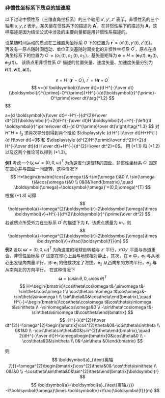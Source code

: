 ### 非惯性坐标系下质点的加速度
以下讨论中惯性系（三维直角坐标系）的三个轴用 $x',y',z'$ 表示，非惯性系的三个轴用 $x,y,z$ 表示，某矢量在惯性系下的描述为 $\boldsymbol{A}^{\prime}$，在非惯性系下的描述为 $\boldsymbol{A}$，这样描述是因为结论公式中涉及的主要向量都是用非惯性系描述的。

设某随时间运动的质点在三维直角坐标系 $O$ 下的位置为 $\boldsymbol{r}^{\prime}=(x’(t),y’(t),z’(t))$。
再设有一原点随时间运动、单位正交基随时间变化的非惯性坐标系 $O^{\prime}$，原点在直角坐标系下的位置为 $O^{\prime}=(o^{\prime}_{1}(t),o_{2}^{\prime}(t),o_{3}^{\prime})$，基矢量矩阵为 $\boldsymbol{e}=H=(\boldsymbol{e}_{1}(t),\boldsymbol{e}_{2}(t),\boldsymbol{e}_{3}(t))$。
该质点用非惯性系 $O'$ 描述的位置矢量、速度矢量、加速度矢量分别为 $\boldsymbol{r}(t),\boldsymbol{v}(t),\boldsymbol{a}(t)$。

$$
\boldsymbol{r}=H^{-}(\boldsymbol{r}^{\prime}-O^{\prime}),\ r^{\prime}=H \boldsymbol{r}+O^{\prime}\tag{*1.1}
$$
$$
v={d \boldsymbol{r}\over dt}={d H^{-}\over dt}(\boldsymbol{r}^{\prime}-O^{\prime})+H^{-}{d(\boldsymbol{r}^{\prime}-O^\prime)\over dt}\tag{*1.2}
$$
$$

a={d \boldsymbol{v}\over dt}=-H^{-}{d^{2}H\over dt^{2}}\boldsymbol{r}+2{dH^{-}\over dt}H \boldsymbol{v}+H^{-}\left({d \boldsymbol{r}^\prime\over dt}-{d O^{\prime}\over dt}\right)\tag{*1.3}
$$
对 $H^{-} H=I_3$ 求两次导分别得到两个推论 $\displaystyle {d H^{-}\over dt}H+H^{-}{d H\over dt}=0$ 和 $\displaystyle {d^{2}H^{\prime}\over dt^2}H+2{d H^{-}\over dt}{d H\over dt}+H^{-}{d^{2}H\over dt^2}=0$。
用 $(*1.1)$ 和 $(*1.2)$ 以及这两个推论可以得到 $(*1.3)$。

**例1**
考虑一个以 $\boldsymbol{\omega}'=(0,0,\omega)^T$ 为角速度匀速旋转的圆盘，非惯性坐标系 $O^{\prime}$ 固定在圆心并与圆盘一同旋转，这种情况下
$$
H=\begin{bmatrix}\cos{\omega t}&-\sin{\omega t}&0 \\ \sin{\omega t}&\cos{\omega t}&0 \\ 0&0&1\end{bmatrix},\quad \boldsymbol{\omega}=\boldsymbol{\omega}'=(0,0,\omega)^{T}
$$
根据 $(*1.3)$ 可得
$$
\boldsymbol{a}=\omega^{2}\boldsymbol{r}-2\boldsymbol{\omega}\times \boldsymbol{v}+H^{-}{d^{2}\boldsymbol{r}^{\prime}\over dt^2}
$$
若该质点所受外力在坐标系 $O^{\prime}$ 的描述下为 $\boldsymbol{f}$，该质点质量为 $m$，则
$$
\boldsymbol{a}=\omega^{2}\boldsymbol{r}-2\boldsymbol{\omega}\times \boldsymbol{v}+\frac{\boldsymbol{f}}{m}
$$
**例2**
设以 $\boldsymbol{\omega}'=(0,0,\omega)^T$ 为角速度的地球自转轴与 $z'$ 平行，$x'Oy'$ 平面与赤道重合，非惯性坐标系 $O'$ 固定在球心上且与地球相对静止，其次，在 $\boldsymbol{e}$ 中，$\boldsymbol{e}_{1}$ 与从地心出发径向向量平行，即 $\boldsymbol{e}_{1}$ 的倍数决定了海拔，$\boldsymbol{e}_{2}$ 从西向东的方向平行，$\boldsymbol{e}_{3}$ 与从南向北的方向平行。
在这种情况下
$$
\boldsymbol{\omega}=(\omega\sin\theta,0,\omega\cos\theta)^{T}
$$
$$
H=\begin{bmatrix}\cos\theta\cos\omega t&-\sin\omega t&-\sin\theta\cos\omega t \\ \cos\theta\sin\omega t&\cos\omega&-\sin\theta\sin\omega t \\ \sin\theta&0&\cos\theta\end{bmatrix},\quad
H^{-}=\begin{bmatrix}\cos\theta\cos\omega t&\cos\theta\sin\omega t&\sin\theta \\ -\sin\omega&\cos\omega&0 \\ -\sin\theta\cos\omega t&-\sin\theta\sin\omega t&\cos\theta\end{bmatrix}
$$
$$
-H^{-}{d^{2}H\over dt^{2}}=\omega^{2}\begin{bmatrix}\cos^{2}\theta&0&-\cos\theta\sin\theta \\ 0&1&0 \\ -\cos\theta\sin\theta&0&\sin^{2}\theta\end{bmatrix},\quad
2{dH^{-}\over dt}H=\omega\begin{bmatrix}0&\cos\theta&0 \\ -\cos\theta&0&\sin\theta \\ 0&-\sin\theta &0\end{bmatrix}
$$

则
$$
\boldsymbol{a}_{\text{离轴力}}=\omega^{2}\begin{bmatrix}\cos^{2}\theta&0&-\cos\theta\sin\theta \\ 0&1&0 \\ -\cos\theta\sin\theta&0&\sin^{2}\theta\end{bmatrix}\boldsymbol{r}
$$
$$
\boldsymbol{a}=\boldsymbol{a}_{\text{离轴力}} -2\boldsymbol{\omega}\times \boldsymbol{v}+\frac{\boldsymbol{f}}{m}
$$
